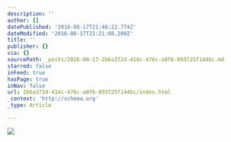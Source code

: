 ```yaml
---
description: ''
author: []
datePublished: '2016-08-17T21:46:22.774Z'
dateModified: '2016-08-17T21:21:08.200Z'
title: ''
publisher: {}
via: {}
sourcePath: _posts/2016-08-17-2b6a372d-414c-476c-a0f6-093725f144bc.md
starred: false
inFeed: true
hasPage: true
inNav: false
url: 2b6a372d-414c-476c-a0f6-093725f144bc/index.html
_context: 'http://schema.org'
_type: Article

---
```

![](https://the-grid-user-content.s3-us-west-2.amazonaws.com/cf104bed-40e8-4900-8136-91007b0dc393.jpg)